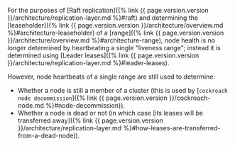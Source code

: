 For the purposes of [Raft replication]({% link {{ page.version.version }}/architecture/replication-layer.md %}#raft) and determining the [leaseholder]({% link {{ page.version.version }}/architecture/overview.md %}#architecture-leaseholder) of a [range]({% link {{ page.version.version }}/architecture/overview.md %}#architecture-range), node health is no longer determined by heartbeating a single "liveness range"; instead it is determined using [Leader leases]({% link {{ page.version.version }}/architecture/replication-layer.md %}#leader-leases).

However, node heartbeats of a single range are still used to determine:

- Whether a node is still a member of a cluster (this is used by [`cockroach node decommission`]({% link {{ page.version.version }}/cockroach-node.md %}#node-decommission)).
- Whether a node is dead or not (in which case [its leases will be transferred away]({% link {{ page.version.version }}/architecture/replication-layer.md %}#how-leases-are-transferred-from-a-dead-node)).
